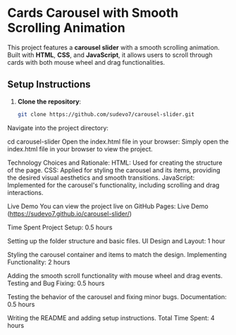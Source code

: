 # Cards Carousel with Smooth Scrolling Animation

This project features a **carousel slider** with a smooth scrolling animation. Built with **HTML**, **CSS**, and **JavaScript**, it allows users to scroll through cards with both mouse wheel and drag functionalities.

## Setup Instructions

1. **Clone the repository**:
   ```bash
   git clone https://github.com/sudevo7/carousel-slider.git
Navigate into the project directory:

cd carousel-slider
Open the index.html file in your browser: Simply open the index.html file in your browser to view the project.

Technology Choices and Rationale:
HTML: Used for creating the structure of the page.
CSS: Applied for styling the carousel and its items, providing the desired visual aesthetics and smooth transitions.
JavaScript: Implemented for the carousel's functionality, including scrolling and drag interactions.

Live Demo
You can view the project live on GitHub Pages: Live Demo (https://sudevo7.github.io/carousel-slider/)

Time Spent
Project Setup: 0.5 hours

Setting up the folder structure and basic files.
UI Design and Layout: 1 hour

Styling the carousel container and items to match the design.
Implementing Functionality: 2 hours

Adding the smooth scroll functionality with mouse wheel and drag events.
Testing and Bug Fixing: 0.5 hours

Testing the behavior of the carousel and fixing minor bugs.
Documentation: 0.5 hours

Writing the README and adding setup instructions.
Total Time Spent: 4 hours
